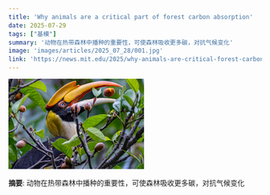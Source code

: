 ```yaml
---
title: 'Why animals are a critical part of forest carbon absorption'
date: 2025-07-29
tags: ["基模"]
summary: '动物在热带森林中播种的重要性，可使森林吸收更多碳，对抗气候变化'
image: 'images/articles/2025_07_28/001.jpg'
link: 'https://news.mit.edu/2025/why-animals-are-critical-forest-carbon-absorption-0728'
---
```

![Why animals are a critical part of forest carbon absorption](images/articles/2025_07_28/001.jpg)

**摘要**: 动物在热带森林中播种的重要性，可使森林吸收更多碳，对抗气候变化
